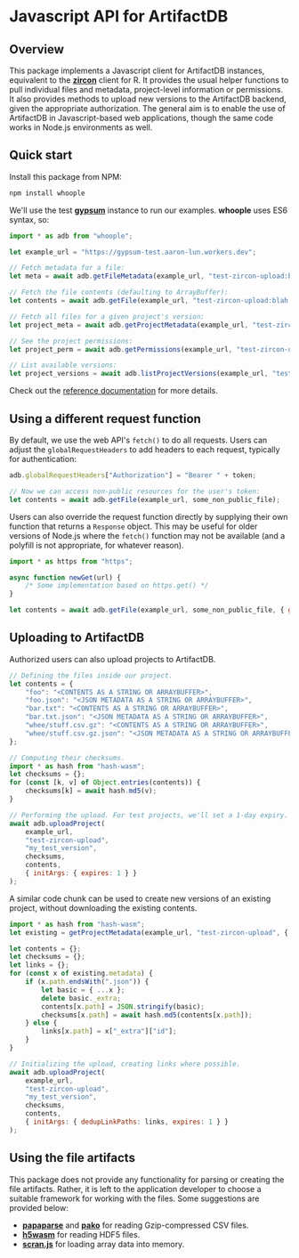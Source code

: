 # Javascript API for ArtifactDB

## Overview

This package implements a Javascript client for ArtifactDB instances, equivalent to the [**zircon**](https://github.com/ArtifactDB/zircon-R) client for R.
It provides the usual helper functions to pull individual files and metadata, project-level information or permissions.
It also provides methods to upload new versions to the ArtifactDB backend, given the appropriate authorization.
The general aim is to enable the use of ArtifactDB in Javascript-based web applications, though the same code works in Node.js environments as well.

## Quick start

Install this package from NPM:

```sh
npm install whoople
```

We'll use the test [**gypsum**](https://github.com/ArtifactDB/gypsum-worker) instance to run our examples.
**whoople** uses ES6 syntax, so:

```js
import * as adb from "whoople";

let example_url = "https://gypsum-test.aaron-lun.workers.dev";

// Fetch metadata for a file:
let meta = await adb.getFileMetadata(example_url, "test-zircon-upload:blah.txt@base");

// Fetch the file contents (defaulting to ArrayBuffer):
let contents = await adb.getFile(example_url, "test-zircon-upload:blah.txt@base");

// Fetch all files for a given project's version:
let project_meta = await adb.getProjectMetadata(example_url, "test-zircon-upload", { version: "base" });

// See the project permissions:
let project_perm = await adb.getPermissions(example_url, "test-zircon-upload");

// List available versions:
let project_versions = await adb.listProjectVersions(example_url, "test-zircon-upload");
```

Check out the [reference documentation](https://artifactdb.github.io/whoople) for more details.

## Using a different request function

By default, we use the web API's `fetch()` to do all requests.
Users can adjust the `globalRequestHeaders` to add headers to each request, typically for authentication:

```js
adb.globalRequestHeaders["Authorization"] = "Bearer " + token;

// Now we can access non-public resources for the user's token:
let contents = await adb.getFile(example_url, some_non_public_file);
```

Users can also override the request function directly by supplying their own function that returns a `Response` object. 
This may be useful for older versions of Node.js where the `fetch()` function may not be available (and a polyfill is not appropriate, for whatever reason).

```js
import * as https from "https";

async function newGet(url) {
    /* Some implementation based on https.get() */
}

let contents = await adb.getFile(example_url, some_non_public_file, { getFun: newGet });
```

## Uploading to ArtifactDB

Authorized users can also upload projects to ArtifactDB.

```js
// Defining the files inside our project.
let contents = {
    "foo": "<CONTENTS AS A STRING OR ARRAYBUFFER>",
    "foo.json": "<JSON METADATA AS A STRING OR ARRAYBUFFER>",
    "bar.txt": "<CONTENTS AS A STRING OR ARRAYBUFFER>",
    "bar.txt.json": "<JSON METADATA AS A STRING OR ARRAYBUFFER>",
    "whee/stuff.csv.gz": "<CONTENTS AS A STRING OR ARRAYBUFFER>",
    "whee/stuff.csv.gz.json": "<JSON METADATA AS A STRING OR ARRAYBUFFER>"
};

// Computing their checksums.
import * as hash from "hash-wasm";
let checksums = {};
for (const [k, v] of Object.entries(contents)) {
    checksums[k] = await hash.md5(v);
}

// Performing the upload. For test projects, we'll set a 1-day expiry.
await adb.uploadProject(
    example_url, 
    "test-zircon-upload", 
    "my_test_version", 
    checksums, 
    contents, 
    { initArgs: { expires: 1 } }
);
```

A similar code chunk can be used to create new versions of an existing project, without downloading the existing contents.

```js
import * as hash from "hash-wasm";
let existing = getProjectMetadata(example_url, "test-zircon-upload", { version: "base" });

let contents = {};
let checksums = {};
let links = {};
for (const x of existing.metadata) {
    if (x.path.endsWith(".json")) {
        let basic = { ...x };
        delete basic._extra;
        contents[x.path] = JSON.stringify(basic);
        checksums[x.path] = await hash.md5(contents[x.path]);
    } else {
        links[x.path] = x["_extra"]["id"];
    }
}

// Initializing the upload, creating links where possible.
await adb.uploadProject(
    example_url, 
    "test-zircon-upload", 
    "my_test_version", 
    checksums, 
    contents, 
    { initArgs: { dedupLinkPaths: links, expires: 1 } }
);
```

## Using the file artifacts

This package does not provide any functionality for parsing or creating the file artifacts.
Rather, it is left to the application developer to choose a suitable framework for working with the files.
Some suggestions are provided below:

- [**papaparse**](https://www.npmjs.com/package/papaparse) and [**pako**](https://www.npmjs.com/package/pako) for reading Gzip-compressed CSV files.
- [**h5wasm**](https://www.npmjs.com/package/h5wasm) for reading HDF5 files.
- [**scran.js**](https://www.npmjs.com/package/scran.js) for loading array data into memory.
